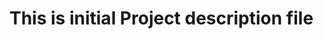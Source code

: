# This is initial Project description file
<!-- #Token Generation: #login to https://huggingface.co/settings/tokens and generate Token from profile and save in .env file -->

<!-- # Text generation using model available in huggingface.
# Step-1: create a venv(virtual environment) and install the dependencies inside that using requirements.txt 
#step-2 generate the token using above url and save in .env file-->